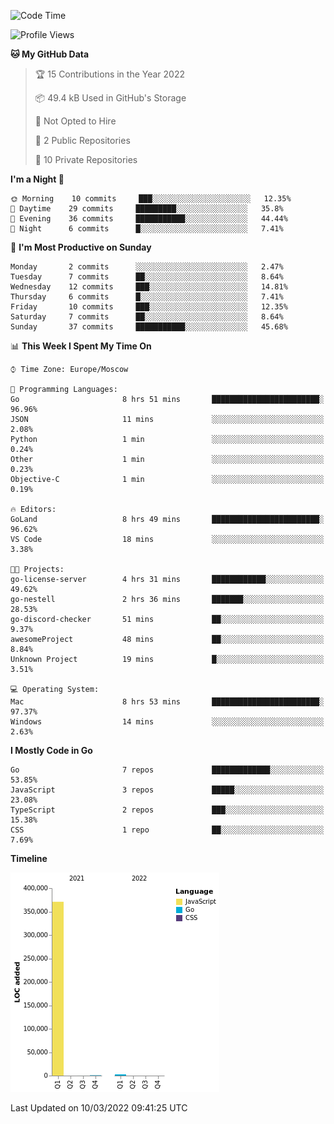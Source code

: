 <!--START_SECTION:waka-->
![Code Time](http://img.shields.io/badge/Code%20Time-208%20hrs%2052%20mins-blue)

![Profile Views](http://img.shields.io/badge/Profile%20Views-1-blue)

**🐱 My GitHub Data** 

> 🏆 15 Contributions in the Year 2022
 > 
> 📦 49.4 kB Used in GitHub's Storage 
 > 
> 🚫 Not Opted to Hire
 > 
> 📜 2 Public Repositories 
 > 
> 🔑 10 Private Repositories  
 > 
**I'm a Night 🦉** 

```text
🌞 Morning    10 commits     ███░░░░░░░░░░░░░░░░░░░░░░   12.35% 
🌆 Daytime    29 commits     █████████░░░░░░░░░░░░░░░░   35.8% 
🌃 Evening    36 commits     ███████████░░░░░░░░░░░░░░   44.44% 
🌙 Night      6 commits      █░░░░░░░░░░░░░░░░░░░░░░░░   7.41%

```
📅 **I'm Most Productive on Sunday** 

```text
Monday       2 commits      ░░░░░░░░░░░░░░░░░░░░░░░░░   2.47% 
Tuesday      7 commits      ██░░░░░░░░░░░░░░░░░░░░░░░   8.64% 
Wednesday    12 commits     ███░░░░░░░░░░░░░░░░░░░░░░   14.81% 
Thursday     6 commits      █░░░░░░░░░░░░░░░░░░░░░░░░   7.41% 
Friday       10 commits     ███░░░░░░░░░░░░░░░░░░░░░░   12.35% 
Saturday     7 commits      ██░░░░░░░░░░░░░░░░░░░░░░░   8.64% 
Sunday       37 commits     ███████████░░░░░░░░░░░░░░   45.68%

```


📊 **This Week I Spent My Time On** 

```text
⌚︎ Time Zone: Europe/Moscow

💬 Programming Languages: 
Go                       8 hrs 51 mins       ████████████████████████░   96.96% 
JSON                     11 mins             ░░░░░░░░░░░░░░░░░░░░░░░░░   2.08% 
Python                   1 min               ░░░░░░░░░░░░░░░░░░░░░░░░░   0.24% 
Other                    1 min               ░░░░░░░░░░░░░░░░░░░░░░░░░   0.23% 
Objective-C              1 min               ░░░░░░░░░░░░░░░░░░░░░░░░░   0.19%

🔥 Editors: 
GoLand                   8 hrs 49 mins       ████████████████████████░   96.62% 
VS Code                  18 mins             ░░░░░░░░░░░░░░░░░░░░░░░░░   3.38%

🐱‍💻 Projects: 
go-license-server        4 hrs 31 mins       ████████████░░░░░░░░░░░░░   49.62% 
go-nestell               2 hrs 36 mins       ███████░░░░░░░░░░░░░░░░░░   28.53% 
go-discord-checker       51 mins             ██░░░░░░░░░░░░░░░░░░░░░░░   9.37% 
awesomeProject           48 mins             ██░░░░░░░░░░░░░░░░░░░░░░░   8.84% 
Unknown Project          19 mins             █░░░░░░░░░░░░░░░░░░░░░░░░   3.51%

💻 Operating System: 
Mac                      8 hrs 53 mins       ████████████████████████░   97.37% 
Windows                  14 mins             ░░░░░░░░░░░░░░░░░░░░░░░░░   2.63%

```

**I Mostly Code in Go** 

```text
Go                       7 repos             █████████████░░░░░░░░░░░░   53.85% 
JavaScript               3 repos             █████░░░░░░░░░░░░░░░░░░░░   23.08% 
TypeScript               2 repos             ███░░░░░░░░░░░░░░░░░░░░░░   15.38% 
CSS                      1 repo              ██░░░░░░░░░░░░░░░░░░░░░░░   7.69%

```


**Timeline**

![Chart not found](https://raw.githubusercontent.com/jeezft/jeezft/main/charts/bar_graph.png) 


 Last Updated on 10/03/2022 09:41:25 UTC
<!--END_SECTION:waka-->
